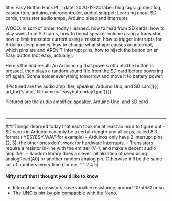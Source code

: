 title: Easy Button Hack Pt. 1
date: 2020-12-24
label: blog
tags: [projectlog, easybutton, arduino, microcontroller, audio]
snippet: Learning about SD cards, transistor audio amps, Arduino sleep and interrupts

WOOO. In sort-of order, today I learned: how to read from SD cards, how to play wavs from SD cards, how to boost speaker volume using a transistor, how to limit transistor current using a resistor, how to trigger interrupts for Arduino sleep modes, how to change what shape causes an interrupt, which pins are and AREN'T interrupt pins, how to hijack the button on an Easy button (not easy, actually).

Here's the end result: An Arduino rig that powers off until the button is pressed, then plays a random sound file from the SD card before powering off again. Gonna solder everything tomorrow and move it to battery power. 

![Pictured are the audio amplifier, speaker, Arduino Uno, and SD card]({{ url_for('static', filename = 'easybuttonday1.jpg')}})
<p class="caption">Pictured are the audio amplifier, speaker, Arduino Uno, and SD card</p>
<br><hr>
###Things I learned today that each took me at least an hour to figure out
- SD cards in Arduino can only be a certain length and all caps, called 8.3 format ('YESYESY.WAV' for example)
- Arduinos only have 2 interrupt pins (2, 3), the other ones don't work for hardware interrupts. 
- Transistors require a resistor in-line with the emitter (V+), and make a decent audio amplifier.
- Random library does a clever initialization of seed using analogRead(A0) or another random analog pin. Otherwise it'll be the same set of numbers every time (for me, 1 1 2 4 5).

#### Nifty stuff that I thought you'd like to know
- Internal pullup resistors have variable resistance, around 10-50kΩ or so. 
- The UNO is pin-by-pin compatible with the Nano. 
